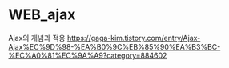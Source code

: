 # WEB_ajax
Ajax의 개념과 적용 
https://gaga-kim.tistory.com/entry/Ajax-Ajax%EC%9D%98-%EA%B0%9C%EB%85%90%EA%B3%BC-%EC%A0%81%EC%9A%A9?category=884602
